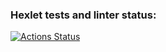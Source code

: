 ### Hexlet tests and linter status:
[![Actions Status](https://github.com/flickystyle/frontend-project-lvl2/workflows/hexlet-check/badge.svg)](https://github.com/flickystyle/frontend-project-lvl2/actions)